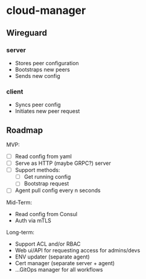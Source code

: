 # cloud-manager

## Wireguard

### server

- Stores peer configuration
- Bootstraps new peers
- Sends new config

### client

- Syncs peer config
- Initiates new peer request

## Roadmap

MVP:
- [ ] Read config from yaml
- [ ] Serve as HTTP (maybe GRPC?) server
- [ ] Support methods:
    - [ ] Get running config
    - [ ] Bootstrap request
- [ ] Agent pull config every n seconds

Mid-Term:
- Read config from Consul
- Auth via mTLS

Long-term:
- Support ACL and/or RBAC
- Web ui/API for requesting access for admins/devs
- ENV updater (separate agent)
- Cert manager (separate server + agent)
- ...GitOps manager for all workflows